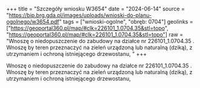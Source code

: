 +++
title = "Szczegóły wniosku W3654"
date = "2024-06-14"
source = "https://bip.brg.gda.pl/images/uploads/wnioski-do-planu-ogolnego/w3654.pdf"
tags = ["wnioski-ogolne", "obręb: 0704"]
geolinks = ["https://geoportal360.pl/map/#clk=226101_1.0704.35&stl=topo", "https://geoportal360.pl/map/#clk=226101_1.0704.35&stl=topo"]
raw = "Wnoszę o niedopuszczenie do zabudowy na działce nr 226101_1.0704.35 . Wnoszę by teren przeznaczyć na zieleń urządzoną lub naturalną (dziką), z utrzymaniem i ochroną istniejącego drzewostanu, "
+++

Wnoszę o niedopuszczenie do zabudowy na działce nr 226101_1.0704.35 . Wnoszę
by teren przeznaczyć na zieleń urządzoną lub naturalną (dziką), z utrzymaniem i ochroną
istniejącego drzewostanu,




